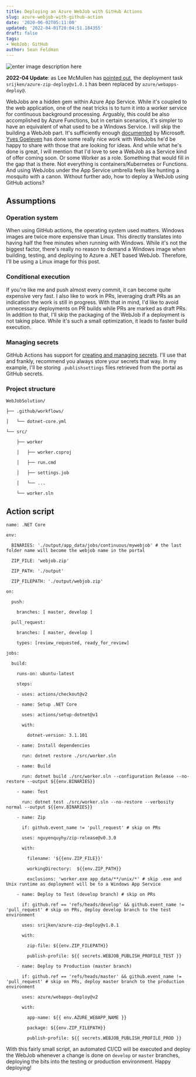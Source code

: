 ```yaml
---
title: Deploying an Azure WebJob with GitHub Actions
slug: azure-webjob-with-github-action
date: '2020-06-02T05:11:00'
updated: '2022-04-01T20:04:51.184355'
draft: false
tags:
- WebJob; GitHub
author: Sean Feldman
---
```

![enter image description here][1]

**2022-04 Update**: as Lee McMullen has [pointed out][2], the deployment task `srijken/azure-zip-deploy@v1.0.1` has been replaced by `azure/webapps-deploy@`.

WebJobs are a hidden gem within Azure App Service. While it's coupled to the web application, one of the neat tricks is to turn it into a worker service for continuous background processing. Arguably, this could be also accomplished by Azure Functions, but in certain scenarios, it's simpler to have an equivalent of what used to be a Windows Service. I will skip the building a WebJob part. It's sufficiently enough [documented](https://docs.microsoft.com/en-us/azure/app-service/webjobs-create) by Microsoft. [Yves Goeleven](https://twitter.com/yvesgoeleven) has done some really nice work with WebJobs he'd be happy to share with those that are looking for ideas. And while what he's done is great, I will mention that I'd love to see a WebJob as a Service kind of offer coming soon. Or some Worker as a role. Something that would fill in the gap that is there. Not everything is containers/Kubernetes or Functions. And using WebJobs under the App Service umbrella feels like hunting a mosquito with a canon. Without further ado, how to deploy a WebJob using GitHub actions?

## Assumptions

### Operation system

When using GitHub actions, the operating system used matters. Windows images are twice more expensive than Linux. This directly translates into having half the free minutes when running with Windows. While it's not the biggest factor, there's really no reason to demand a Windows image when building, testing, and deploying to Azure a .NET based WebJob. Therefore, I'll be using a Linux image for this post.

### Conditional execution

If you're like me and push almost every commit, it can become quite expensive very fast. I also like to work in PRs, leveraging draft PRs as an indication the work is still in progress. With that in mind, I'd like to avoid unnecessary deployments on PR builds while PRs are marked as draft PRs. In addition to that, I'll skip the packaging of the WebJob if a deployment is not taking place. While it's such a small optimization, it leads to faster build execution.

### Managing secrets

GitHub Actions has support for [creating and managing secrets](https://help.github.com/en/actions/configuring-and-managing-workflows/creating-and-storing-encrypted-secrets). I'll use that and frankly, recommend you always store your secrets that way. In my example, I'll be storing `.publishsettings` files retrieved from the portal as GitHub secrets.

### Project structure

```
WebJobSolution/
├── .github/workflows/
│   └── dotnet-core.yml
└── src/
    ├── worker
    │   ├── worker.csproj
    │   ├── run.cmd
    │   ├── settings.job
    │   └── ...
    └── worker.sln
```

## Action script

```
name: .NET Core
env:
  BINARIES: './output/app_data/jobs/continuous/mywebjob' # the last folder name will become the webjob name in the portal
  ZIP_FILE: 'webjob.zip'
  ZIP_PATH: './output'
  ZIP_FILEPATH: './output/webjob.zip'
on:
  push:
    branches: [ master, develop ]
  pull_request:
    branches: [ master, develop ]
    types: [review_requested, ready_for_review]
jobs:
  build:
    runs-on: ubuntu-latest
    steps:
    - uses: actions/checkout@v2
    - name: Setup .NET Core
      uses: actions/setup-dotnet@v1
      with:
        dotnet-version: 3.1.101
    - name: Install dependencies
      run: dotnet restore ./src/worker.sln
    - name: Build
      run: dotnet build ./src/worker.sln --configuration Release --no-restore --output ${{env.BINARIES}}
    - name: Test
      run: dotnet test ./src/worker.sln --no-restore --verbosity normal --output ${{env.BINARIES}}
    - name: Zip
      if: github.event_name != 'pull_request' # skip on PRs
      uses: nguyenquyhy/zip-release@v0.3.0
      with:
        filename: '${{env.ZIP_FILE}}'
        workingDirectory:  ${{env.ZIP_PATH}}
        exclusions: 'worker.exe app_data/**/unix/*' # skip .exe and Unix runtime as deployment will be to a Windows App Service
    - name: Deploy to Test (develop branch) # skip on PRs
      if: github.ref == 'refs/heads/develop' && github.event_name != 'pull_request' # skip on PRs, deploy develop branch to the test environment
      uses: srijken/azure-zip-deploy@v1.0.1
      with:
        zip-file: ${{env.ZIP_FILEPATH}}
        publish-profile: ${{ secrets.WEBJOB_PUBLISH_PROFILE_TEST }}
    - name: Deploy to Production (master branch)
      if: github.ref == 'refs/heads/master' && github.event_name != 'pull_request' # skip on PRs, deploy master branch to the production environment
      uses: azure/webapps-deploy@v2
      with:
        app-name: ${{ env.AZURE_WEBAPP_NAME }}
        package: ${{env.ZIP_FILEPATH}}
        publish-profile: ${{ secrets.WEBJOB_PUBLISH_PROFILE_PROD }}
```

With this fairly small script, an automated CI/CD will be executed and deploy the WebJob whenever a change is done on `develop` or `master` branches, deploying the bits into the testing or production environment. Happy deploying!


[1]: https://aspblogs.blob.core.windows.net:443/media/sfeldman/2020/azure-webjob-with-github-action/cogwheel.jpg
[2]: https://twitter.com/leemcmullen/status/1509821581329149954
